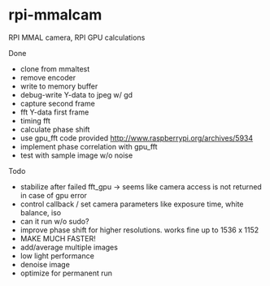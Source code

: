 rpi-mmalcam
===========

RPI MMAL camera, RPI GPU calculations

Done
- clone from mmaltest
- remove encoder
- write to memory buffer
- debug-write Y-data to jpeg w/ gd
- capture second frame
- fft Y-data first frame
- timing fft
- calculate phase shift
- use gpu_fft code provided http://www.raspberrypi.org/archives/5934
- implement phase correlation with gpu_fft
- test with sample image w/o noise

Todo
- stabilize after failed fft_gpu -> seems like camera access is not returned in case
  of gpu error
- control callback / set camera parameters like exposure time, white balance, iso
- can it run w/o sudo?
- improve phase shift for higher resolutions. works fine up to 1536 x 1152
- MAKE MUCH FASTER!
- add/average multiple images
- low light performance
- denoise image
- optimize for permanent run
